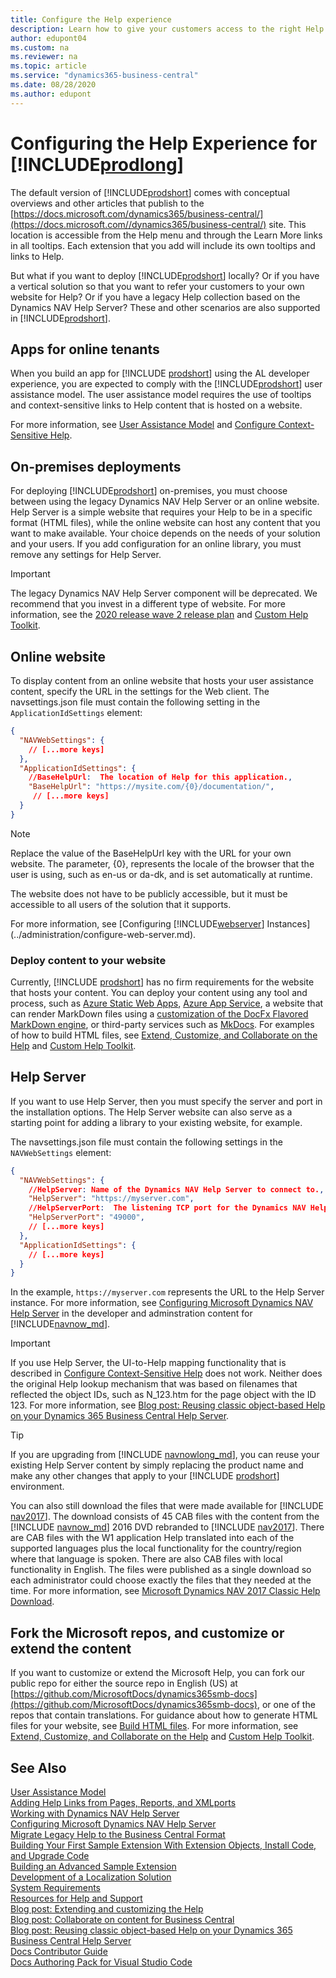 ```yaml
---
title: Configure the Help experience
description: Learn how to give your customers access to the right Help content.
author: edupont04
ms.custom: na
ms.reviewer: na
ms.topic: article
ms.service: "dynamics365-business-central"
ms.date: 08/28/2020
ms.author: edupont
---
```


# Configuring the Help Experience for [!INCLUDE[prodlong](../developer/includes/prodlong.md)]

The default version of [!INCLUDE[prodshort](../developer/includes/prodshort.md)] comes with conceptual overviews and other articles that publish to the [https://docs.microsoft.com/dynamics365/business-central/](https://docs.microsoft.com//dynamics365/business-central/) site. This location is accessible from the Help menu and through the Learn More links in all tooltips. Each extension that you add will include its own tooltips and links to Help.

But what if you want to deploy [!INCLUDE[prodshort](../developer/includes/prodshort.md)] locally? Or if you have a vertical solution so that you want to refer your customers to your own website for Help? Or if you have a legacy Help collection based on the Dynamics NAV Help Server? These and other scenarios are also supported in [!INCLUDE[prodshort](../developer/includes/prodshort.md)].  

## Apps for online tenants

When you build an app for [!INCLUDE [prodshort](../developer/includes/prodshort.md)] using the AL developer experience, you are expected to comply with the [!INCLUDE[prodshort](../developer/includes/prodshort.md)] user assistance model. The user assistance model requires the use of tooltips and context-sensitive links to Help content that is hosted on a website.  

For more information, see [User Assistance Model](../user-assistance.md) and [Configure Context-Sensitive Help](../help/context-sensitive-help.md).  

## On-premises deployments

For deploying [!INCLUDE[prodshort](../developer/includes/prodshort.md)] on-premises, you must choose between using the legacy Dynamics NAV Help Server or an online website. Help Server is a simple website that requires your Help to be in a specific format (HTML files), while the online website can host any content that you want to make available. Your choice depends on the needs of your solution and your users. If you add configuration for an online library, you must remove any settings for Help Server.  

> [!IMPORTANT]
> The legacy Dynamics NAV Help Server component will be deprecated. We recommend that you invest in a different type of website. For more information, see the [2020 release wave 2 release plan](/dynamics365-release-plan/2020wave2/smb/dynamics365-business-central/deprecation-legacy-dynamics-nav-help-server-component-) and [Custom Help Toolkit](../help/custom-help-toolkit.md).

## Online website

To display content from an online website that hosts your user assistance content, specify the URL in the settings for the Web client. The navsettings.json file must contain the following setting in the `ApplicationIdSettings` element:

```json
{
  "NAVWebSettings": {
    // [...more keys]
  },
  "ApplicationIdSettings": {
    //BaseHelpUrl:  The location of Help for this application.,
    "BaseHelpUrl": "https://mysite.com/{0}/documentation/",
     // [...more keys]
  }
}
```

> [!NOTE]
> Replace the value of the BaseHelpUrl key with the URL for your own website. The parameter, {0}, represents the locale of the browser that the user is using, such as en-us or da-dk, and is set automatically at runtime.

The website does not have to be publicly accessible, but it must be accessible to all users of the solution that it supports.

For more information, see [Configuring [!INCLUDE[webserver](../developer/includes/webserver.md)] Instances](../administration/configure-web-server.md).  

### Deploy content to your website

Currently, [!INCLUDE [prodshort](../developer/includes/prodshort.md)] has no firm requirements for the website that hosts your content. You can deploy your content using any tool and process, such as [Azure Static Web Apps](/azure/static-web-apps/), [Azure App Service](/azure/app-service/quickstart-html), a website that can render MarkDown files using a [customization of the DocFx Flavored MarkDown engine](https://dotnet.github.io/docfx/tutorial/howto_customize_docfx_flavored_markdown.html), or third-party services such as [MkDocs](https://www.mkdocs.org/). For examples of how to build HTML files, see [Extend, Customize, and Collaborate on the Help](../help/contributor-guide.md) and [Custom Help Toolkit](../help/custom-help-toolkit.md).  

## Help Server

If you want to use Help Server, then you must specify the server and port in the installation options. The Help Server website can also serve as a starting point for adding a library to your existing website, for example.  

The navsettings.json file must contain the following settings in the `NAVWebSettings` element:

```json
{
  "NAVWebSettings": {
    //HelpServer: Name of the Dynamics NAV Help Server to connect to.,
    "HelpServer": "https://myserver.com",
    //HelpServerPort:  The listening TCP port for the Dynamics NAV Help Server. Valid range: 1-65535,
    "HelpServerPort": "49000",
    // [...more keys]
  },
  "ApplicationIdSettings": {
    // [...more keys]
  }
}
```

In the example, `https://myserver.com` represents the URL to the Help Server instance. For more information, see [Configuring Microsoft Dynamics NAV Help Server](/dynamics-nav/configuring-microsoft-dynamics-nav-help-server) in the developer and adminstration content for [!INCLUDE[navnow_md](../developer/includes/navnow_md.md)].  

> [!IMPORTANT]
> If you use Help Server, the UI-to-Help mapping functionality that is described in [Configure Context-Sensitive Help](../help/context-sensitive-help.md) does not work. Neither does the original Help lookup mechanism that was based on filenames that reflected the object IDs, such as N_123.htm for the page object with the ID 123. For more information, see [Blog post: Reusing classic object-based Help on your Dynamics 365 Business Central Help Server](https://cloudblogs.microsoft.com/dynamics365/it/2019/08/13/reusing-classic-object-based-help-dynamics-365-business-central-help-server?target=_blank).

> [!TIP]
> If you are upgrading from [!INCLUDE [navnowlong_md](../developer/includes/navnowlong_md.md)], you can reuse your existing Help Server content by simply replacing the product name and make any other changes that apply to your [!INCLUDE [prodshort](../developer/includes/prodshort.md)] environment.  

You can also still download the files that were made available for [!INCLUDE [nav2017](../developer/includes/nav2017.md)]. The download consists of 45 CAB files with the content from the [!INCLUDE [navnow_md](../developer/includes/navnow_md.md)] 2016 DVD rebranded to [!INCLUDE [nav2017](../developer/includes/nav2017.md)]. There are CAB files with the W1 application Help translated into each of the supported languages plus the local functionality for the country/region where that language is spoken. There are also CAB files with local functionality in English. The files were published as a single download so each administrator could choose exactly the files that they needed at the time. For more information, see [Microsoft Dynamics NAV 2017 Classic Help Download](https://www.microsoft.com/download/details.aspx?id=54315).  

## Fork the Microsoft repos, and customize or extend the content

If you want to customize or extend the Microsoft Help, you can fork our public repo for either the source repo in English (US) at [https://github.com/MicrosoftDocs/dynamics365smb-docs](https://github.com/MicrosoftDocs/dynamics365smb-docs), or one of the repos that contain translations. For guidance about how to generate HTML files for your website, see [Build HTML files](../help/contributor-guide.md#build-html-files). For more information, see [Extend, Customize, and Collaborate on the Help](../help/contributor-guide.md) and [Custom Help Toolkit](../help/custom-help-toolkit.md).  

## See Also

[User Assistance Model](../user-assistance.md)  
[Adding Help Links from Pages, Reports, and XMLports](../developer/devenv-adding-help-links-from-pages-tables-xmlports.md)  
[Working with Dynamics NAV Help Server](/dynamics-nav/microsoft-dynamics-nav-help-server)  
[Configuring Microsoft Dynamics NAV Help Server](/dynamics-nav/configuring-microsoft-dynamics-nav-help-server)  
[Migrate Legacy Help to the Business Central Format](../upgrade/migrate-help.md)  
[Building Your First Sample Extension With Extension Objects, Install Code, and Upgrade Code](../developer/devenv-extension-example.md)  
[Building an Advanced Sample Extension](../developer/devenv-extension-advanced-example.md)  
[Development of a Localization Solution](../developer/readiness/readiness-develop-localization.md)  
[System Requirements](system-requirement-business-central.md)  
[Resources for Help and Support](../help-and-support.md)  
[Blog post: Extending and customizing the Help](https://cloudblogs.microsoft.com/dynamics365/it/2019/08/14/extending-and-customizing-the-help-in-dynamics-365-business-central/)  
[Blog post: Collaborate on content for Business Central](https://cloudblogs.microsoft.com/dynamics365/it/2019/08/14/collaborate-on-content-for-dynamics-365-business-central/)  
[Blog post: Reusing classic object-based Help on your Dynamics 365 Business Central Help Server](https://cloudblogs.microsoft.com/dynamics365/it/2019/08/13/reusing-classic-object-based-help-dynamics-365-business-central-help-server/)  
[Docs Contributor Guide](/contribute/)  
[Docs Authoring Pack for Visual Studio Code](/contribute/how-to-write-docs-auth-pack)  
